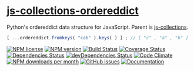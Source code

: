 [js-collections-ordereddict](http://aureooms.github.io/js-collections-ordereddict)
==

Python's ordereddict data structure for JavaScript. Parent is
[js-collections](https://github.com/aureooms/js-collections).

```js
[ ...ordereddict.fromkeys( "cab" ).keys( ) ] ; // [ "c" , "a" , "b" ]
```

[![NPM license](http://img.shields.io/npm/l/aureooms-js-collections-ordereddict.svg?style=flat)](https://raw.githubusercontent.com/aureooms/js-collections-ordereddict/master/LICENSE)
[![NPM version](http://img.shields.io/npm/v/aureooms-js-collections-ordereddict.svg?style=flat)](https://www.npmjs.org/package/aureooms-js-collections-ordereddict)
[![Build Status](http://img.shields.io/travis/aureooms/js-collections-ordereddict.svg?style=flat)](https://travis-ci.org/aureooms/js-collections-ordereddict)
[![Coverage Status](http://img.shields.io/coveralls/aureooms/js-collections-ordereddict.svg?style=flat)](https://coveralls.io/r/aureooms/js-collections-ordereddict)
[![Dependencies Status](http://img.shields.io/david/aureooms/js-collections-ordereddict.svg?style=flat)](https://david-dm.org/aureooms/js-collections-ordereddict#info=dependencies)
[![devDependencies Status](http://img.shields.io/david/dev/aureooms/js-collections-ordereddict.svg?style=flat)](https://david-dm.org/aureooms/js-collections-ordereddict#info=devDependencies)
[![Code Climate](http://img.shields.io/codeclimate/github/aureooms/js-collections-ordereddict.svg?style=flat)](https://codeclimate.com/github/aureooms/js-collections-ordereddict)
[![NPM downloads per month](http://img.shields.io/npm/dm/aureooms-js-collections-ordereddict.svg?style=flat)](https://www.npmjs.org/package/aureooms-js-collections-ordereddict)
[![GitHub issues](http://img.shields.io/github/issues/aureooms/js-collections-ordereddict.svg?style=flat)](https://github.com/aureooms/js-collections-ordereddict/issues)
[![Documentation](https://aureooms.github.io/js-collections-ordereddict/badge.svg)](https://aureooms.github.io/js-collections-ordereddict/source.html)
